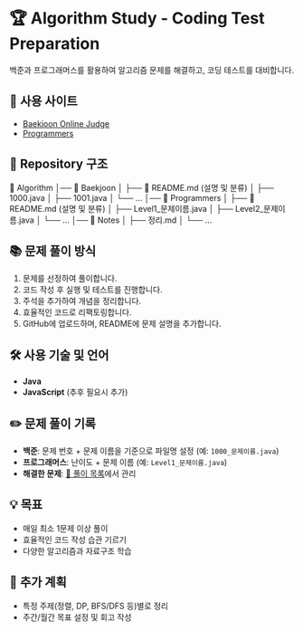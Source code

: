 # 🏆 Algorithm Study - Coding Test Preparation

백준과 프로그래머스를 활용하여 알고리즘 문제를 해결하고, 코딩 테스트를 대비합니다.

## 📌 사용 사이트
- [Baekjoon Online Judge](https://www.acmicpc.net/)
- [Programmers](https://programmers.co.kr/)

## 📂 Repository 구조
📁 Algorithm 
│── 📂 Baekjoon
│ ├── 📝 README.md (설명 및 분류) 
│ ├── 1000.java 
│ ├── 1001.java 
│ └── ... 
│── 📂 Programmers 
│ ├── 📝 README.md (설명 및 분류) 
│ ├── Level1_문제이름.java 
│ ├── Level2_문제이름.java 
│ └── ... 
│── 📂 Notes 
│ ├── 정리.md 
│ └── ...

## 📚 문제 풀이 방식
1. 문제를 선정하여 풀이합니다.
2. 코드 작성 후 실행 및 테스트를 진행합니다.
3. 주석을 추가하여 개념을 정리합니다.
4. 효율적인 코드로 리팩토링합니다.
5. GitHub에 업로드하며, README에 문제 설명을 추가합니다.

## 🛠 사용 기술 및 언어
- **Java**
- **JavaScript** (추후 필요시 추가)

## ✏️ 문제 풀이 기록
- **백준**: 문제 번호 + 문제 이름을 기준으로 파일명 설정 (예: `1000_문제이름.java`)
- **프로그래머스**: 난이도 + 문제 이름 (예: `Level1_문제이름.java`)
- **해결한 문제**: [📌 풀이 목록](./Notes/정리.md)에서 관리

## 💡 목표
- 매일 최소 1문제 이상 풀이
- 효율적인 코드 작성 습관 기르기
- 다양한 알고리즘과 자료구조 학습

## 📌 추가 계획
- 특정 주제(정렬, DP, BFS/DFS 등)별로 정리
- 주간/월간 목표 설정 및 회고 작성
